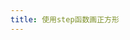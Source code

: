 ```yaml
---
title: 使用step函数画正方形
---
```


<ClientOnly>
<practice.step type='utime'></practice.step>
</ClientOnly>
